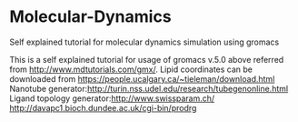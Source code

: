 # Molecular-Dynamics
Self explained tutorial for molecular dynamics simulation using gromacs

This is a self explained tutorial for usage of gromacs v.5.0 above referred from http://www.mdtutorials.com/gmx/.
Lipid coordinates can be downloaded from https://people.ucalgary.ca/~tieleman/download.html
Nanotube generator:http://turin.nss.udel.edu/research/tubegenonline.html
Ligand topology generator:http://www.swissparam.ch/ http://davapc1.bioch.dundee.ac.uk/cgi-bin/prodrg
